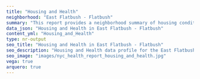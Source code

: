 ```yaml
---
title: "Housing and Health"
neighborhood: "East Flatbush - Flatbush"
summary: "This report provides a neighborhood summary of housing conditions and related health outcomes. It also describes population characteristics that can increase vulnerability to housing hazards."
data_json: "Housing and Health in East Flatbush - Flatbush"
content_yml: "Housing_and_Health"
type: nr-output
seo_title: "Housing and Health in East Flatbush - Flatbush"
seo_description: "Housing and Health data profile for the East Flatbush - Flatbush neighborhood of NYC."
seo_image: "images/nyc_health_report_housing_and_health.jpg"
vega: true
arquero: true
---
```


